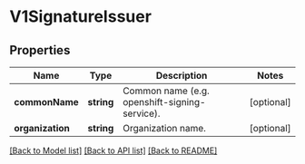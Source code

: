 # V1SignatureIssuer

## Properties
Name | Type | Description | Notes
------------ | ------------- | ------------- | -------------
**commonName** | **string** | Common name (e.g. openshift-signing-service). | [optional] 
**organization** | **string** | Organization name. | [optional] 

[[Back to Model list]](../README.md#documentation-for-models) [[Back to API list]](../README.md#documentation-for-api-endpoints) [[Back to README]](../README.md)


